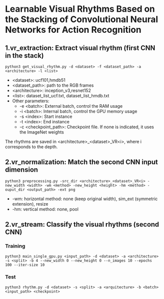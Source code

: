 # Learnable Visual Rhythms Based on the Stacking of Convolutional Neural Networks for Action Recognition

## 1.vr_extraction: Extract visual rhythm (first CNN in the stack)

```
python3 get_visual_rhythm.py -d <dataset> -f <dataset_path> -a <architecture> -l <list>
```

* \<dataset\>: ucf101,hmdb51
* \<dataset_path\>: path to the RGB frames
* \<architecture\>: inception_v3,resnet152
* \<list\>: dataset_list_ucf.txt, dataset_list_hmdb.txt
* Other parameters:
  * -e \<batch\>: External batch, control the RAM usage
  * -i \<batch\>: Internal batch, control the GPU memory usage
  * -s \<index\>: Start instance
  * -t \<index\>: End instance
  * -c \<checkpoint_path\>: Checkpoint file. If none is indicated, it uses the ImageNet weights
  
 The rhythms are saved in \<architecture\>_\<dataset\>_VR\<i\>, where i corresponds to the depth.

 
## 2.vr_normalization: Match the second CNN input dimension

```
python3 preprocessing.py -src_dir <architecture>_<dataset>_VR<i> -new_width <width> -wm <method> -new_height <height> -hm <method> -ouput_dir <output_path> -ext png
```

* -wm: horizontal method: none (keep original width), sim_ext (symmetric extension), resize
* -hm: vertical method: none, pool

## 2.vr_stream: Classify the visual rhythms (second CNN)

### Training 

```
python3 main_single_gpu.py <input_path> -d <dataset> -a <architecture> -s <split> -b 4 --new_width 0 --new_height 0 --n_images 10 --epochs 100 --iter-size 10
```

### Test

```
python3 rhythm.py -d <dataset> -s <split> -a <arquitecture> -b <batch> <input_path> <checkpoint>
```




